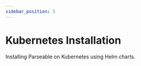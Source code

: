 ```yaml
---
sidebar_position: 3
---
```


# Kubernetes Installation

Installing Parseable on Kubernetes using Helm charts.
